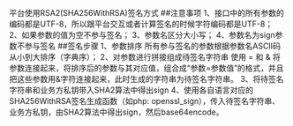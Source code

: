 平台使用RSA2(SHA256WithRSA)签名方式
##注意事项
1、接口中的所有参数的编码都是UTF-8，所以跟平台交互或者计算签名的时候字符编码都是UTF-8；
2、如果参数的值为空不参与签名；
3、参数名区分大小写；
4、参数名为sign参数不参与签名
##签名步骤
1、参数排序
所有参与签名的参数根据参数名ASCII码从小到大排序（字典序）；
2、对参数进行拼接组成待签名字符串
使用 = 和 & 将参数连接起来，将排序后的参数与其对应值，组合成“参数=参数值”的格式，并且把这些参数用&字符连接起来，此时生成的字符串为待签名字符串。
3、将待签名字符串和业务方私钥带入SHA2算法中得出sign
4、使用各自语言对应的SHA256WithRSA签名生成函数（如php: openssl_sign），传入待签名字符串、业务方私钥，由SHA2算法中得出sign，然后base64encode。

